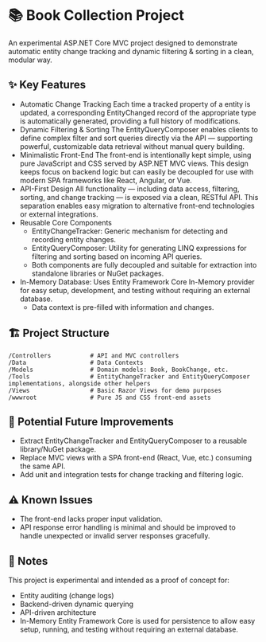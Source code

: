 # 📚 Book Collection Project

An experimental ASP.NET Core MVC project designed to demonstrate automatic entity change tracking and dynamic filtering & sorting in a clean, modular way.

## ✨ Key Features
- Automatic Change Tracking
Each time a tracked property of a entity is updated, a corresponding EntityChanged record of the appropriate type is automatically generated, providing a full history of modifications.
- Dynamic Filtering & Sorting
The EntityQueryComposer enables clients to define complex filter and sort queries directly via the API — supporting powerful, customizable data retrieval without manual query building.
- Minimalistic Front-End
The front-end is intentionally kept simple, using pure JavaScript and CSS served by ASP.NET MVC views. This design keeps focus on backend logic but can easily be decoupled for use with modern SPA frameworks like React, Angular, or Vue.
- API-First Design
All functionality — including data access, filtering, sorting, and change tracking — is exposed via a clean, RESTful API. This separation enables easy migration to alternative front-end technologies or external integrations.
- Reusable Core Components
    - EntityChangeTracker: Generic mechanism for detecting and recording entity changes.
    - EntityQueryComposer: Utility for generating LINQ expressions for filtering and sorting based on incoming API queries.
    - Both components are fully decoupled and suitable for extraction into standalone libraries or NuGet packages.
- In-Memory Database: Uses Entity Framework Core In-Memory provider for easy setup, development, and testing without requiring an external database.
    - Data context is pre-filled with information and changes.

## 🏗️ Project Structure

```text
/Controllers           # API and MVC controllers
/Data                  # Data Contexts
/Models                # Domain models: Book, BookChange, etc.
/Tools                 # EntityChangeTracker and EntityQueryComposer implementations, alongside other helpers
/Views                 # Basic Razor Views for demo purposes
/wwwroot               # Pure JS and CSS front-end assets
```

## 🚀 Potential Future Improvements
- Extract EntityChangeTracker and EntityQueryComposer to a reusable library/NuGet package.
- Replace MVC views with a SPA front-end (React, Vue, etc.) consuming the same API.
- Add unit and integration tests for change tracking and filtering logic.

## ⚠️ Known Issues
- The front-end lacks proper input validation.
- API response error handling is minimal and should be improved to handle unexpected or invalid server responses gracefully.

## 📝 Notes
This project is experimental and intended as a proof of concept for:
- Entity auditing (change logs)
- Backend-driven dynamic querying
- API-driven architecture
- In-Memory Entity Framework Core is used for persistence to allow easy setup, running, and testing without requiring an external database.